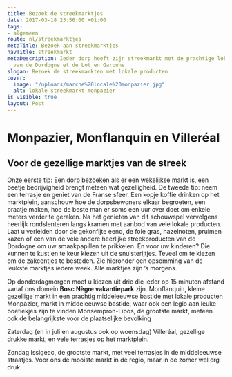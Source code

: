 ```yaml
---
title: Bezoek de streekmarktjes
date: 2017-03-18 23:56:00 +01:00
tags:
- algemeen
route: nl/streekmarktjes
metaTitle: Bezoek aan streekmarktjes
navTitle: streekmarkt
metaDescription: Ieder dorp heeft zijn streekmarkt met de prachtige lokale producten
  van de Dordogne et de Lot en Garonne
slogan: Bezoek de streekmarkten met lokale producten
cover:
  image: "/uploads/marche%20locale%20monpazier.jpg"
  alt: lokale streekmarkt monpazier
is_visible: true
layout: Post
---
```


# Monpazier, Monflanquin en Villeréal

## Voor de gezellige marktjes van de streek 

Onze eerste tip: Een dorp bezoeken als er een wekelijkse markt is, een beetje bedrijvigheid brengt meteen wat gezelligheid. De tweede tip: neem een terrasje en geniet van de Franse sfeer. Een kopje koffie drinken op het marktplein, aanschouw hoe de dorpsbewoners elkaar begroeten, een praatje maken, hoe de beste man er soms een uur over doet om enkele meters verder te geraken. Na het genieten van dit schouwspel vervolgens heerlijk rondslenteren langs kramen met aanbod van vele lokale producten. Laat u verleiden door de gekonfijte eend, de foie gras, hazelnoten, pruimen kazen of een van de vele andere heerlijke streekproducten van de Dordogne om uw smaakpapillen te prikkelen. 
En voor uw kinderen? Die kunnen te kust en te keur kiezen uit de snuisterijtjes. Teveel om te kiezen om de zakcentjes te besteden. 
Zie hieronder een opsomming van de leukste marktjes iedere week. 
Alle marktjes zijn ’s morgens. 

Op donderdagmorgen moet u kiezen uit drie die ieder op 15 minuten afstand vanaf ons domein **Bosc Nègre vakantiepark** zijn. 
Monflanquin, kleine gezellige markt in een prachtig middeleeuwse bastide met lokale producten
Monpazier, markt in middeleeuwse bastide, waar ook een legio aan leuke boetiekjes zijn te vinden 
Monsempron-Libos, de grootste markt, meteen ook de belangrijkste voor de plaatselijke bevolking 

Zaterdag (en in juli en augustus ook op woensdag)
Villeréal, gezellige drukke markt, en vele terrasjes op het marktplein. 

Zondag
Issigeac, de grootste markt, met veel terrasjes in de middeleeuwse straatjes. Voor ons de mooiste markt in de regio, maar in de zomer wel erg druk
